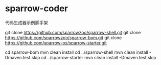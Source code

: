 # sparrow-coder
代码生成器示例脚手架

git clone https://github.com/sparrowzoo/sparrow-shell.git
git clone https://github.com/sparrowzoo/sparrow-bom.git
git clone https://github.com/sparrow-os/sparrow-starter.git

cd sparrow-bom
mvn clean install
cd ../sparrow-shell
mvn clean install -Dmaven.test.skip
cd ../sparrow-starter
mvn clean install -Dmaven.test.skip